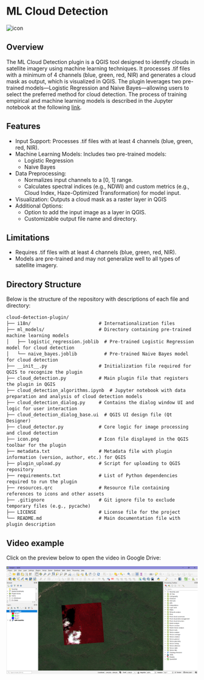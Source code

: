 # ML Cloud Detection
![icon](https://github.com/user-attachments/assets/e0858142-d82a-4d7c-9a00-5bc350d12b76)
## Overview
The ML Cloud Detection plugin is a QGIS tool designed to identify clouds in satellite imagery using machine learning techniques. It processes .tif files with a minimum of 4 channels (blue, green, red, NIR) and generates a cloud mask as output, which is visualized in QGIS. The plugin leverages two pre-trained models—Logistic Regression and Naive Bayes—allowing users to select the preferred method for cloud detection. The process of training empirical and machine learning models is described in the Jupyter notebook at the following [link](https://github.com/yana-b27/ml-cloud-detection/blob/main/cloud_detection_algorithms.ipynb).

## Features
- Input Support: Processes .tif files with at least 4 channels (blue, green, red, NIR).
- Machine Learning Models: Includes two pre-trained models:
   - Logistic Regression
   - Naive Bayes
- Data Preprocessing:
   - Normalizes input channels to a [0, 1] range.
   - Calculates spectral indices (e.g., NDWI) and custom metrics (e.g., Cloud Index, Haze-Optimized   Transformation) for model input.
- Visualization: Outputs a cloud mask as a raster layer in QGIS
- Additional Options:
   - Option to add the input image as a layer in QGIS.
   - Customizable output file name and directory.

## Limitations
- Requires .tif files with at least 4 channels (blue, green, red, NIR).
- Models are pre-trained and may not generalize well to all types of satellite imagery.

## Directory Structure
Below is the structure of the repository with descriptions of each file and directory:
```
cloud-detection-plugin/
├── i18n/                         # Internationalization files
├── ml_models/                    # Directory containing pre-trained machine learning models
│   ├── logistic_regression.joblib  # Pre-trained Logistic Regression model for cloud detection
│   └── naive_bayes.joblib          # Pre-trained Naive Bayes model for cloud detection
├── __init__.py                   # Initialization file required for QGIS to recognize the plugin
├── cloud_detection.py            # Main plugin file that registers the plugin in QGIS
├── cloud_detection_algorithms.ipynb  # Jupyter notebook with data preparation and analysis of cloud detection models
├── cloud_detection_dialog.py     # Contains the dialog window UI and logic for user interaction
├── cloud_detection_dialog_base.ui  # QGIS UI design file (Qt Designer)
├── cloud_detector.py             # Core logic for image processing and cloud detection
├── icon.png                      # Icon file displayed in the QGIS toolbar for the plugin
├── metadata.txt                  # Metadata file with plugin information (version, author, etc.) for QGIS
├── plugin_upload.py              # Script for uploading to QGIS repository
├── requirements.txt              # List of Python dependencies required to run the plugin
├── resources.qrc                 # Resource file containing references to icons and other assets
├── .gitignore                    # Git ignore file to exclude temporary files (e.g., pycache)
├── LICENSE                       # License file for the project
└── README.md                     # Main documentation file with plugin description
```

## Video example

Сlick on the preview below to open the video in Google Drive:

[![Plugin example](./assets/preview.png)](https://drive.google.com/file/d/1qyJnjhdVLgCHIlHvSQmM1MlNA2nyeDvP/view?usp=sharing)
